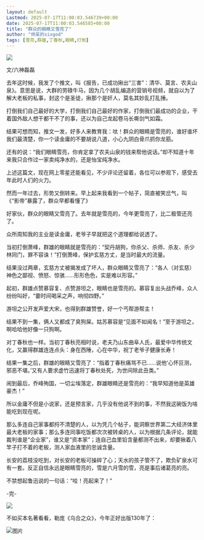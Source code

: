 ```yaml
---
layout: default
Lastmod: 2025-07-17T11:00:03.546739+00:00
date: 2025-07-17T11:00:03.546585+00:00
title: "群众的眼睛又雪亮了"
author: "帅呆的sixgod"
tags: [雪亮,群雄,丁春秋,眼睛,打倒]
---
```


![](https://images.weserv.nl/?url=https%3A//mmbiz.qpic.cn/mmbiz_jpg/EC7unEiaL8xpmcnJ7gJp4KPvfYRriacYicGDDicMtIucU0F3YKibF1IMPLDibyibXHw2rjcheuld17BqSzpqibSCrgTekw/640%3Fwx_fmt%3Djpeg%26from%3Dappmsg)

文/六神磊磊

去年这时候，我发了个推文，叫《报告，已成功揪出“三害”：清华、莫言、农夫山泉》。意思是说，大群的劳碌牛马，因为几个胡乱编造的营销号视频，就自以为了解大老板的私事，封这个是圣徒，揪那个是奸人，莫名其妙乱打乱捶。

打倒我们自己最好的大学，打倒我们自己最好的作家，打倒我们最成功的企业，干着国外敌人想干都干不了的事，还以为自己龙起卷马长嘶剑气如霜。

结果可想而知，推文一发，好多人来教育我：呔！群众的眼睛是雪亮的，谁好谁坏我们最清楚，你一个读金庸的不要胡说八道，小心九阴白骨爪抓你龙筋。

还有的说：“我们眼睛雪亮，你肯定拿了农夫山泉的钱来帮他说话。”却不知道十年来我只合作过一家卖纯净水的，还是怡宝纯净水。

上述这篇文，现在网上零星还能看见，不少评论还留着，各位可以参观下，感受去年此时人们的火力。

然而一年过去，形势又倒转来。早上起来我看到一个帖子，简直被笑岔气，叫《“影帝”暴露了，群众早都看懂了》

好家伙，群众的眼睛又雪亮了。去年就是雪亮的，今年更雪亮了，比二极管还亮了。

众所周知我的主业是读金庸，老爷子早就把这个道理都给说透了。

当初打倒萧峰，群雄的眼睛就是雪亮的：“契丹胡狗，你杀父、杀师、杀友、杀少林同门，罪不容诛！”打倒萧峰，保护玄慈方丈，是当时最大的流量。  

结果没过两章，玄慈方丈被揭发成了坏人，群众眼睛又雪亮了：“各人（对玄慈）神色之鄙视、愤怒、惊骇……形形色色，实是难以形容。”

起初，群雄点赞慕容复、点赞游坦之，眼睛也是雪亮的。慕容复出头战乔峰，众人纷纷叫好，“霎时间喝采之声，响彻四野。”

游坦之公开发声爱大宋，也得到群雄赞誉，好一个丐帮游帮主！

结果不到一集，俩人又都成了臭狗屎。姑苏慕容是“见面不如闻名！”至于游坦之，啊哈哈他好像一只狗啊。

对丁春秋也一样。当初丁春秋亮相时说，老夫乃山东曲阜人氏，最爱中华传统文化，又赢得群雄连连点头：身在西陲，心在中华，祝丁老爷子健康长寿！  

结果一集之后，群雄的眼睛又雪亮了：“指着丁春秋痛骂不已……说他‘心怀叵测，邪恶不堪。’又有人要求虚竹迅速将丁春秋处死，为世间除此丑类。”

闹到最后，乔峰殉国，一切尘埃落定，群雄眼睛还是雪亮的：“我早知道他是英雄豪杰！”

所以金庸不但是小说家，还是预言家，几乎没有他说不到的事，不然我这碗饭为啥能吃到现在呢。

那么多连自己家事都捋不清楚的人，以为凭几个帖子，能洞察世界第二大经济体里最大老板的家事；那么多连同事吃饭都次次被转桌的人，以为根据几条评论，就能裁判谁是“企业家”，谁又是“资本家”；连自己血里铅含量都测不出来，却要揪着八竿子打不着的老板，测人家血液里的忠诚含量。

长安的荔枝没吃到，对长安的老板可操碎了心；天水的孩子管不了，欺负矿泉水可有一套。反正自信永远是眼睛雪亮的，雪是六月雪的雪，亮是事后诸葛亮的亮。  

不禁想起鲁迅说的一句话：“哙！亮起来了！”

\-完-

![](https://images.weserv.nl/?url=https%3A//mmbiz.qpic.cn/mmbiz_jpg/EC7unEiaL8xpHpiadtJoUQAC2BJJiaiaZib0k6AM9Im3gNe59w4ku1UTTM2agd4LdialeYKtAKX97xx0Steox99SxMBg/640%3Fwx_fmt%3Djpeg%26from%3Dappmsg)

不如买本名著看看，勒庞《乌合之众》，今年正好出版130年了：

![图片](https://images.weserv.nl/?url=https%3A//mmbiz.qpic.cn/mmbiz_jpg/EC7unEiaL8xoaGf0GG2icg7RmiauFpiavsicWfpgFxgds43cYJOZlgYvcZoOsJr91jLxaea08iaQHWN5xgicc4H71xyEQ/640%3Fwx_fmt%3Djpeg%26from%3Dappmsg%26tp%3Dnowebp%26wxfrom%3D5%26wx_lazy%3D1)

